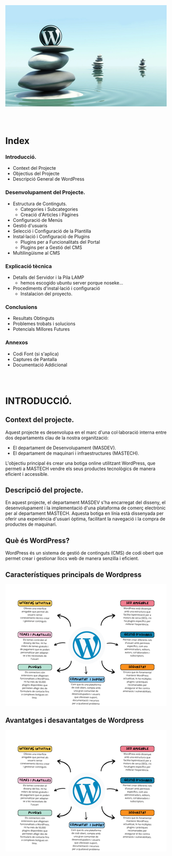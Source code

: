 ![Portada WordPress](../.Images/wordpress_10.webp)

<br><br>

# Index

### Introducció.
- Context del Projecte
- Objectius del Projecte
- Descripció General de WordPress

### Desenvolupament del Projecte.
- Estructura de Continguts.
  - Categories i Subcategories
  - Creació d'Articles i Pàgines
- Configuració de Menús
- Gestió d'usuaris
- Selecció i Configuració de la Plantilla
- Instal·lació i Configuració de Plugins
  - Plugins per a Funcionalitats del Portal
  - Plugins per a Gestió del CMS
- Multilingüisme al CMS

### Explicació tècnica
- Detalls del Servidor i la Pila LAMP
  - hemos escogido ubuntu server porque noseke…
- Procediments d'instal·lació i configuració
  - Instalacion del proyecto.

### Conclusions
- Resultats Obtinguts
- Problemes trobats i solucions
- Potencials Millores Futures

### Annexos
- Codi Font (si s'aplica)
- Captures de Pantalla
- Documentació Addicional

<br><br>

# INTRODUCCIÓ.

## Context del projecte.

<p>Aquest projecte es desenvolupa en el marc d'una col·laboració interna entre dos departaments clau de la nostra organització:</p>

- El departament de Desenvolupament (MASDEV).
- El departament de maquinari i infraestructures (MASTECH). 

<p>L'objectiu principal és crear una botiga online utilitzant WordPress, que permeti a MASTECH vendre els seus productes tecnològics de manera eficient i accessible.</p>

## Descripció del projecte.

<p>En aquest projecte, el departament MASDEV s'ha encarregat del disseny, el desenvolupament i la implementació d'una plataforma de comerç electrònic per al departament MASTECH. Aquesta botiga en línia està dissenyada per oferir una experiència d'usuari òptima, facilitant la navegació i la compra de productes de maquinari.</p>

## Què és WordPress?

<p>WordPress és un sistema de gestió de continguts (CMS) de codi obert que permet crear i gestionar llocs web de manera senzilla i eficient.</p>

## Característiques principals de Wordpress

![Característiques principals WordPress](../.Images/Caracteristiques_principals_wordpress.png)

## Avantatges i desavantatges de Wordpress

![Característiques principals WordPress](../.Images/Caracteristiques_principals_wordpress.png)

